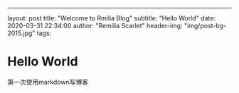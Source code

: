 ---
layout:     post
title:      "Welcome to Rmilia Blog"
subtitle:   "Hello World"
date:       2020-03-31 22:34:00
author:     "Remilia Scarlet"
header-img: "img/post-bg-2015.jpg"
tags:


# Hello World #
第一次使用markdown写博客